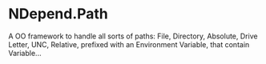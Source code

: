 NDepend.Path
============

A OO framework to handle all sorts of paths: File, Directory, Absolute, Drive Letter, UNC, Relative, prefixed with an Environment Variable, that contain Variable...
